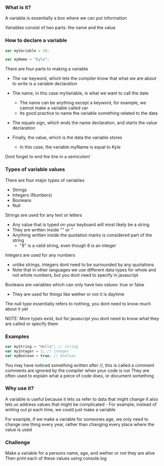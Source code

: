 
### What is it?
A variable is essentially a box where we can put information

Variables consist of two parts: the name and the value

### How to declare a variable

```Javascript
var myVariable = 10;

var myName = "Kyle";
```
There are four parts to making a variable
- The var keyword, which lets the compiler know that what we are about to write is a variable declaration

- The name, in this case myVariable, is what we want to call the date
    - The name can be anything except a keyword, for example, we cannot make a variable called var
    - Its good practice to name the variable something related to the data

- The equals sign, which ends the name declaration, and starts the value declaration

- Finally, the value, which is the data the variable stores
    - In this case, the variable myName is equal to Kyle

Dont forget to end the line in a semicolon!

### Types of variable values

There are four major types of variables
- Strings
- Integers (Numbers)
- Booleans
- Null

Strings are used for any text or letters
- Any value that is typed on your keyboard will most likely be a string
- They are written inside "" or ''
- Anything written inside the quotation marks is considered part of the string
    - "8" is a valid string, even though 8 is an integer

Integers are used for any numbers
- unlike strings, integers dont need to be surrounded by any quotations
- Note that in other languages we use different data types for whole and not whole numbers, but you dont need to specify in javascript

Booleans are variables which can only have two values: true or false
- They are used for things like wether or not it is daytime

The null type essentially refers to nothing, you dont need to know much about it yet

NOTE: More types exist, but for javascript you dont need to know what they are called or specify them

### Examples

```Javascript
var myString = "Hello"; // string
var myInteger = 1; // integer
var myBoolean = true; // boolean
```

You may have noticed something written after //, this is called a comment
comments are ignored by the compiler when your code is run
They are often used to explain what a piece of code does, or document something

### Why use it?
A variable is useful because it lets us refer to data that might change
It also lets us address values that might be complicated
    - For example, instead of writing out pi each time, we could just make a variable

For example, if we make a variable for someones age, we only need to change one thing
every year, rather than changing every place where the value is used

### Challenge

Make a variable for a persons name, age, and wether or not they are alive
Then print each of these values using console.log